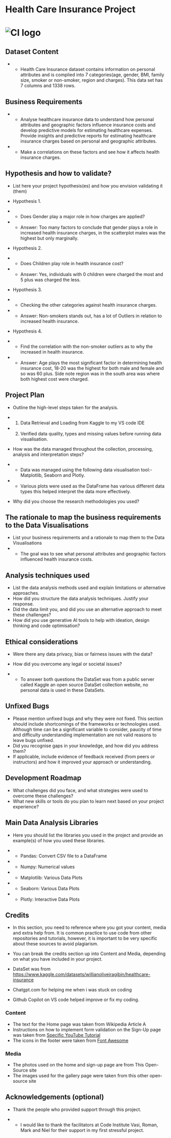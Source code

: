 # Health Care Insurance Project




# ![CI logo](https://codeinstitute.s3.amazonaws.com/fullstack/ci_logo_small.png)


## Dataset Content
* - Health Care Insurance dataset contains information on personal attributes and is complied into 7 categories(age, gender, BMI, family size, smoker or non-smoker, region and charges). This data set has 7 columns and 1338 rows.  

## Business Requirements
 * - Analyse healthcare insurance data to understand how personal attributes and geographic factors influence insurance costs and develop predictive models for estimating healthcare expenses. Provide insights and predictive reports for estimating healthcare insurance charges based on personal and geographic attributes.
 * - Make a correlations on these factors and see how it affects health insurance charges. 

## Hypothesis and how to validate?
* List here your project hypothesis(es) and how you envision validating it (them) 


* Hypothesis 1.

* - Does Gender play a major role in how charges are applied?

* - Answer: Too many factors to conclude that gender plays a role in increased health insurance charges, in the scatterplot males was the highest but only marginally.

* Hypothesis 2.

* - Does Children play role in health insurance cost?

* - Answer: Yes, individuals with 0 children were charged the most and 5 plus was charged the less.

* Hypothesis 3.

* - Checking the other categories against health insurance charges.

* - Answer: Non-smokers stands out, has a lot of Outliers in relation to increased health insurance.

* Hypothesis 4.

* - Find the correlation with the non-smoker outliers as to why the increased in health insurance.

* - Answer: Age plays the most significant factor in determining health insurance cost, 18-20 was the highest for both male and female and so was 60 plus. Side note region was in the south area was where both highest cost were charged.


## Project Plan
* Outline the high-level steps taken for the analysis.
* 1. Data Retrieval and Loading from Kaggle to my VS code IDE
* 2. Verified data quality, types and missing values before running data visualisation.       

* How was the data managed throughout the collection, processing, analysis and interpretation steps?
* - Data was managed using the following data visualisation tool:- Matplotlib, Seaborn and Plotly.
* - Various plots were used as the DataFrame has various different data types this helped interpret the data more effectively.

* Why did you choose the research methodologies you used?


## The rationale to map the business requirements to the Data Visualisations
* List your business requirements and a rationale to map them to the Data Visualisations
* - The goal was to see what personal attributes and geographic factors influenced health insurance costs.

## Analysis techniques used
* List the data analysis methods used and explain limitations or alternative approaches.
* How did you structure the data analysis techniques. Justify your response.
* Did the data limit you, and did you use an alternative approach to meet these challenges?
* How did you use generative AI tools to help with ideation, design thinking and code optimisation?

## Ethical considerations
* Were there any data privacy, bias or fairness issues with the data?
* How did you overcome any legal or societal issues?

* - To answer both questions the DataSet was from a public server called Kaggle an open source DataSet collection website, no personal data is used in these DataSets. 


## Unfixed Bugs
* Please mention unfixed bugs and why they were not fixed. This section should include shortcomings of the frameworks or technologies used. Although time can be a significant variable to consider, paucity of time and difficulty understanding implementation are not valid reasons to leave bugs unfixed.
* Did you recognise gaps in your knowledge, and how did you address them?
* If applicable, include evidence of feedback received (from peers or instructors) and how it improved your approach or understanding.

## Development Roadmap
* What challenges did you face, and what strategies were used to overcome these challenges?
* What new skills or tools do you plan to learn next based on your project experience? 




## Main Data Analysis Libraries
* Here you should list the libraries you used in the project and provide an example(s) of how you used these libraries.

* - Pandas: Convert CSV file to a DataFrame
* - Numpy: Numerical values
* - Matplotlib: Various Data Plots
* - Seaborn:  Various Data Plots
* - Plotly: Interactive Data Plots


## Credits 

* In this section, you need to reference where you got your content, media and extra help from. It is common practice to use code from other repositories and tutorials, however, it is important to be very specific about these sources to avoid plagiarism. 
* You can break the credits section up into Content and Media, depending on what you have included in your project. 

* DataSet was from https://www.kaggle.com/datasets/willianoliveiragibin/healthcare-insurance

* Chatgpt.com for helping me when i was stuck on coding

* Github Copilot on VS code helped improve or fix my coding.

### Content 

- The text for the Home page was taken from Wikipedia Article A
- Instructions on how to implement form validation on the Sign-Up page was taken from [Specific YouTube Tutorial](https://www.youtube.com/)
- The icons in the footer were taken from [Font Awesome](https://fontawesome.com/)

### Media

- The photos used on the home and sign-up page are from This Open-Source site
- The images used for the gallery page were taken from this other open-source site



## Acknowledgements (optional)
* Thank the people who provided support through this project.

* - I would like to thank the facilitators at Code Institute Vasi, Roman, Mark and Niel for their support in my first stressful project.
